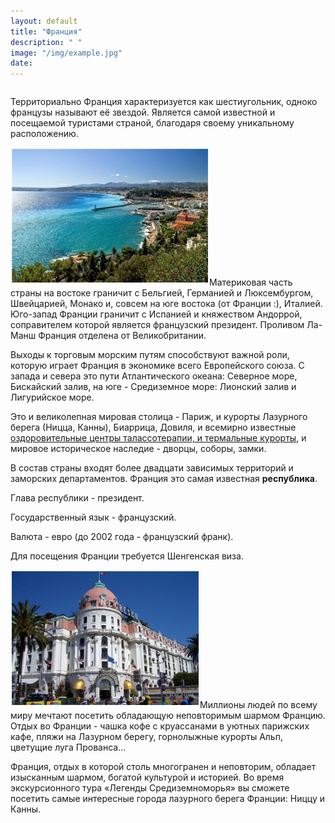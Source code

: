 ```yaml
---
layout: default
title: "Франция"
description: " "
image: "/img/example.jpg"
date: 
---
```


<div id="france_hot" style="width:100%;overflow:hidden;"></div>

Территориально Франция характеризуется как шестиугольник, одноко французы называют её звездой. Является самой известной и посещаемой туристами страной, благодаря своему уникальному расположению.

<img class="right" alt="" src="/img/france2.jpg">Материковая часть страны на востоке граничит с Бельгией, Германией и Люксембургом, Швейцарией, Монако и, совсем на юге востока (от Франции :), Италией. Юго-запад Франции граничит с Испанией и княжеством Андоррой, соправителем которой является французский президент. Проливом Ла-Манш Франция отделена от Великобритании.

Выходы к торговым морским путям способствуют важной роли, которую играет Франция в экономике всего Европейского союза. С запада и севера это пути Атлантического океана: Северное море, Бискайский залив, на юге - Средиземное море: Лионский залив и Лигурийское море.

Это и великолепная мировая столица - Париж, и курорты Лазурного берега (Ницца, Канны), Биаррица, Довиля, и всемирно известные <a href="/?n=1000000003#France">оздоровительные центры талассотерапии, и термальные курорты</a>, и мировое историческое наследие - дворцы, соборы, замки.

В состав страны входят более двадцати зависимых территорий и заморских департаментов. Франция это самая известная **республика**.

Глава республики - президент.

Государственный язык - французский.

Валюта - евро (до 2002 года - французский франк).

Для посещения Франции требуется Шенгенская виза.

<img class="right" alt="" src="/img/france1.jpg">Миллионы людей по всему миру мечтают посетить обладающую неповторимым шармом Францию. Отдых во Франции - чашка кофе с круассанами в уютных парижских кафе, пляжи на Лазурном берегу, горнолыжные курорты Альп, цветущие луга Прованса...

Франция, отдых в которой столь многогранен и неповторим, обладает изысканным шармом, богатой культурой и историей. Во время экскурсионного тура «Легенды Средиземноморья» вы сможете посетить самые интересные города лазурного берега Франции: Ниццу и Канны. 
